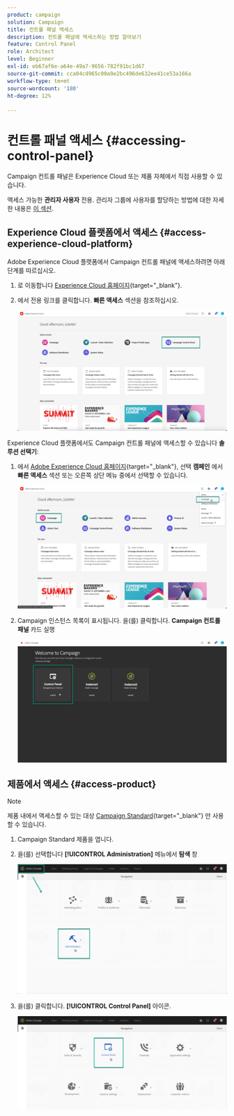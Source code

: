 ```yaml
---
product: campaign
solution: Campaign
title: 컨트롤 패널 액세스
description: 컨트롤 패널에 액세스하는 방법 알아보기
feature: Control Panel
role: Architect
level: Beginner
exl-id: eb67af6e-a64e-49a7-9656-782f91bc1d67
source-git-commit: cca04cd965c00a9e2bc496de632ee41ce53a166a
workflow-type: tm+mt
source-wordcount: '180'
ht-degree: 12%

---
```


# 컨트롤 패널 액세스 {#accessing-control-panel}

Campaign 컨트롤 패널은 Experience Cloud 또는 제품 자체에서 직접 사용할 수 있습니다.

액세스 가능한 **관리자 사용자** 전용. 관리자 그룹에 사용자를 할당하는 방법에 대한 자세한 내용은 [이 섹션](../../discover/using/managing-permissions.md).

## Experience Cloud 플랫폼에서 액세스 {#access-experience-cloud-platform}

Adobe Experience Cloud 플랫폼에서 Campaign 컨트롤 패널에 액세스하려면 아래 단계를 따르십시오.

1. 로 이동합니다 [Experience Cloud 홈페이지](https://experiencecloud.adobe.com/){target=&quot;_blank&quot;}.

1. 에서 전용 링크를 클릭합니다. **빠른 액세스** 섹션을 참조하십시오.

   ![](assets/do-not-localize/quickaccess.png)

Experience Cloud 플랫폼에서도 Campaign 컨트롤 패널에 액세스할 수 있습니다 **솔루션 선택기**:

1. 에서 [Adobe Experience Cloud 홈페이지](https://experiencecloud.adobe.com/){target=&quot;_blank&quot;}, 선택 **캠페인** 에서 **빠른 액세스** 섹션 또는 오른쪽 상단 메뉴 중에서 선택할 수 있습니다.

   ![](assets/do-not-localize/control_panel_access1.png)

1. Campaign 인스턴스 목록이 표시됩니다. 을(를) 클릭합니다. **Campaign 컨트롤 패널** 카드 실행

   ![](assets/do-not-localize/control_panel_access2.png)

## 제품에서 액세스 {#access-product}

>[!NOTE]
>
>제품 내에서 액세스할 수 있는 대상 [Campaign Standard](https://experienceleague.adobe.com/docs/campaign-standard/using/campaign-standard-home.html?lang=ko){target=&quot;_blank&quot;} 만 사용할 수 있습니다.

1. Campaign Standard 제품을 엽니다.

1. 을(를) 선택합니다 **[!UICONTROL Administration]** 메뉴에서 **탐색** 창

   ![](assets/control_panel_access3.png)

1. 을(를) 클릭합니다. **[!UICONTROL Control Panel]** 아이콘.

   ![](assets/control_panel_access4.png)
